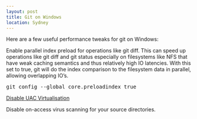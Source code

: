 ```yaml
---
layout: post
title: Git on Windows
location: Sydney
---
```


Here are a few useful performance tweaks for git on Windows:

Enable parallel index preload for operations like git diff. This can speed up operations like git diff and git status especially on filesystems like NFS that have weak caching semantics and thus relatively high IO latencies. With this set to true, git will do the index comparison to the filesystem data in parallel, allowing overlapping IO’s.

<pre>
git config --global core.preloadindex true
</pre>

[Disable UAC Virtualisation](http://wiki.inisec.com/index.php/Disable_UAC_Virtualization)

Disable on-access virus scanning for your source directories.
